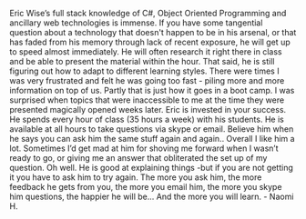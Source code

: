 Eric Wise’s full stack knowledge of C#, Object Oriented Programming and
ancillary web technologies is immense. If you have some tangential question
about a technology that doesn't happen to be in his arsenal, or that has faded
from his memory through lack of recent exposure, he will get up to speed
almost immediately. He will often research it right there in class and be able
to present the material within the hour. That said, he is still figuring out
how to adapt to different learning styles. There were times I was very
frustrated and felt he was going too fast - piling more and more information
on top of us. Partly that is just how it goes in a boot camp. I was surprised
when topics that were inaccessible to me at the time they were presented
magically opened weeks later. Eric is invested in your success. He spends
every hour of class (35 hours a week) with his students. He is available at
all hours to take questions via skype or email. Believe him when he says you
can ask him the same stuff again and again.. Overall I like him a lot.
Sometimes I’d get mad at him for shoving me forward when I wasn’t ready to go,
or giving me an answer that obliterated the set up of my question. Oh well. He
is good at explaining things -but if you are not getting it you have to ask
him to try again. The more you ask him, the more feedback he gets from you,
the more you email him, the more you skype him questions, the happier he will
be... And the more you will learn. - Naomi H.

